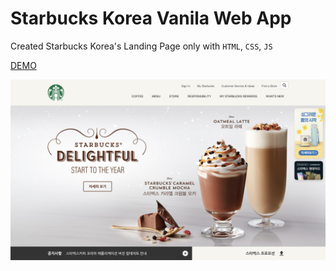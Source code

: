# Starbucks Korea Vanila Web App

Created Starbucks Korea's Landing Page only with `HTML`, `CSS`, `JS`

[DEMO](https://flamboyant-lumiere-482a1e.netlify.app/)

![Starbucks](https://raw.githubusercontent.com/dohae-kim22/starbucks-korea-clone/master/_assets/screenshot.png)